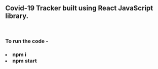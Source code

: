 <h2>Covid-19 Tracker built using React JavaScript library.</h2> <br />

<h3>To run the code - <h3>
  <li>npm i</li>
  <li>npm start</li>

